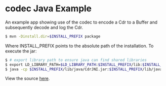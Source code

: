 # codec Java Example

An example app showing use of the codec to encode a Cdr to a Buffer and
subsequently decode and log the Cdr.

```bash
$ mvn -Dinstall.dir=$INSTALL_PREFIX package
```

Where INSTALL_PREFIX points to the absolute path of the installation. To
execute the jar:

```bash
$ # export library path to ensure java can find shared libraries
$ export LD_LIBRARY_PATH=$LD_LIBRARY_PATH:$INSTALL_PREFIX/lib:$INSTALL_PREFIX/lib/java
$ java -cp $INSTALL_PREFIX/lib/java/CdrJNI.jar:$INSTALL_PREFIX/lib/java/CodecJNI.jar:`pwd`/target/example-1.0-SNAPSHOT.jar com.neueda.codec.example.App
```

View the source [here](src/main/java/com/neueda/codec/example/App.java).
